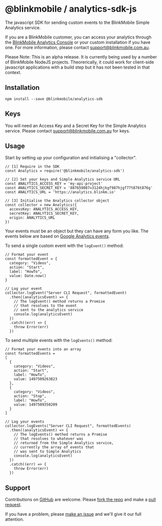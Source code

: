 # @blinkmobile / analytics-sdk-js

The javascript SDK for sending custom events to the BlinkMobile Simple Analytics service.

If you are a BlinkMobile customer, you can access your analytics through the [BlinkMobile Analytics Console](https://console.blinkm.io) or your custom installation if you have one. For more information, please contact support@blinkmobile.com.au.

Please Note: This is an alpha release. It is currently being used by a number of BlinkMobile NodeJS projects. Theorerically, it could work for client-side javascript applications with a build step but it has not been tested in that context.

## Installation

```
npm install --save @blinkmobile/analytics-sdk
```

## Keys

You will need an Access Key and a Secret Key for the Simple Analytics service. Please contact support@blinkmobile.com.au for keys.

## Usage

Start by setting up your configuration and initialising a "collector".

```
// [1] Require in the SDK
const Analytics = require('@blinkmobile/analytics-sdk')

// [2] Set your keys and Simple Analytics service URL
const ANALYTICS_ACCESS_KEY = 'my-api-project'
const ANALYTICS_SECRET_KEY = '887659807=3124hjkgf987hjgf77t876t876g'
const ANALYTICS_URL = 'https://analytics.blinkm.io'

// [3] Initialise the Analytics collector object
const collector = new Analytics({
  accessKey: ANALYTICS_ACCESS_KEY,
  secretKey: ANALYTICS_SECRET_KEY,
  origin: ANALYTICS_URL
})
```

Your events must be an object but they can have any form you like. The events below are based on [Google Analytics events](https://support.google.com/analytics/answer/1033068?hl=en).

To send a single custom event with the `logEvent()` method:

```
// Format your event
const formattedEvent = {
  category: "Videos",
  action: "Start",
  label: "HowTo",
  value: Date.now()
}

// Log your event
collector.logEvent("Server CLI Request", formattedEvent)
  .then((analyticsEvent) => {
    // The logEvent() method returns a Promise
    // that resolves to the event
    // sent to the analytics service
    console.log(analyticsEvent)
  })
  .catch((err) => {
    throw Error(err)
  })
```

To send multiple events with the `logEvents()` method:

```
// Format your events into an array
const formattedEvents =
[
  {
    category: "Videos",
    action: "Start",
    label: "HowTo",
    value: 1497509263823
  },
  {
    category: "Videos",
    action: "Stop",
    label: "HowTo",
    value: 1497509350209
  }
]

// Log your events
collector.logEvents("Server CLI Request", formattedEvents)
  .then((analyticsEvent) => {
    // The logEvents() method returns a Promise
    // that resolves to whatever was
    // returned from the Simple Analytics service,
    // currently the array of events that
    // was sent to Simple Analytics
    console.log(analyticsEvent)
  })
  .catch((err) => {
    throw Error(err)
  })
```

## Support

Contributions on [GitHub](https://github.com/blinkmobile/analytics-sdk-js) are welcome. Please [fork the repo](https://youtu.be/5oJHRbqEofs?list=PLg7s6cbtAD15G8lNyoaYDuKZSKyJrgwB-) and make a [pull request](https://youtu.be/d5wpJ5VimSU?list=PLg7s6cbtAD15G8lNyoaYDuKZSKyJrgwB-).

If you have a problem, please [make an issue](https://github.com/blinkmobile/analytics-sdk-js/issues) and we'll give it our full attention.
